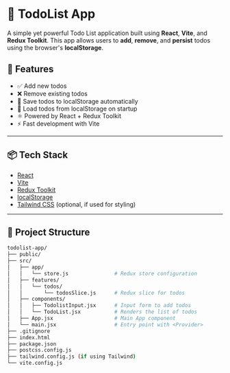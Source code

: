 # 📝 TodoList App

A simple yet powerful Todo List application built using **React**, **Vite**, and **Redux Toolkit**. This app allows users to **add**, **remove**, and **persist** todos using the browser's **localStorage**.

## 🚀 Features

- ✅ Add new todos
- ❌ Remove existing todos
- 💾 Save todos to localStorage automatically
- 📂 Load todos from localStorage on startup
- ⚛️ Powered by React + Redux Toolkit
- ⚡ Fast development with Vite

---

## 📦 Tech Stack

- [React](https://reactjs.org/)
- [Vite](https://vitejs.dev/)
- [Redux Toolkit](https://redux-toolkit.js.org/)
- [localStorage](https://developer.mozilla.org/en-US/docs/Web/API/Window/localStorage)
- [Tailwind CSS](https://tailwindcss.com/) (optional, if used for styling)

---

## 📁 Project Structure

```bash
todolist-app/
├── public/
├── src/
│   ├── app/
│   │   └── store.js               # Redux store configuration
│   ├── features/
│   │   └── todos/
│   │       └── todosSlice.js      # Redux slice for todos
│   ├── components/
│   │   ├── TodolistInput.jsx      # Input form to add todos
│   │   └── TodoList.jsx           # Renders the list of todos
│   ├── App.jsx                    # Main App component
│   └── main.jsx                   # Entry point with <Provider>
├── .gitignore
├── index.html
├── package.json
├── postcss.config.js
├── tailwind.config.js (if using Tailwind)
└── vite.config.js
